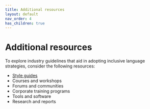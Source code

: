 ```yaml
---
title: Additional resources
layout: default
nav_order: 4
has_children: true
---
```

# Additional resources

To explore industry guidelines that aid in adopting inclusive language strategies, consider the following resources:
- [Style guides](4.1_styleguides.md)
- Courses and workshops
- Forums and communities
- Corporate training programs
- Tools and software
- Research and reports

